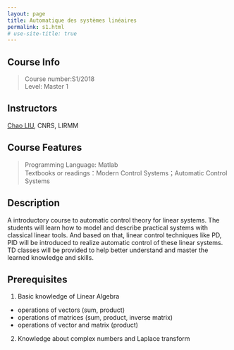 ```yaml
---
layout: page
title: Automatique des systèmes linéaires
permalink: s1.html
# use-site-title: true
---
```


## Course Info
> Course number:S1/2018<br/>
Level: Master 1

## Instructors

[Chao LIU](https://www.lirmm.fr/~liu/index.html/), CNRS, LIRMM

## Course Features
> Programming Language: Matlab<br/>
Textbooks or readings：Modern Control Systems；Automatic Control Systems

## Description

A introductory course to automatic control theory for linear systems. The students will learn how to model and describe practical systems with classical linear tools. And based on that, linear control techniques like PD, PID will be introduced to realize automatic control of these linear systems. TD classes will be provided to help better understand and master the learned knowledge and skills.

## Prerequisites

1. Basic knowledge of Linear Algebra
- operations of vectors (sum, product)
- operations of matrices (sum, product, inverse matrix)
- operations of vector and matrix (product)
2. Knowledge about complex numbers and Laplace transform